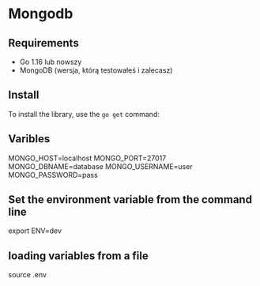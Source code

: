 # Mongodb 



## Requirements

- Go 1.16 lub nowszy
- MongoDB (wersja, którą testowałeś i zalecasz)

## Install

To install the library, use the `go get` command:

## Varibles
MONGO_HOST=localhost
MONGO_PORT=27017
MONGO_DBNAME=database
MONGO_USERNAME=user
MONGO_PASSWORD=pass

## Set the environment variable from the command line
export ENV=dev

## loading variables from a file
source .env
